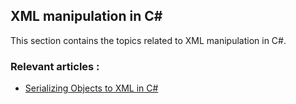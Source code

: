 ## XML manipulation in C#

This section contains the topics related to XML manipulation in C#.
### Relevant articles :

- [Serializing Objects to XML in C#](csharp-xml-serialization)

